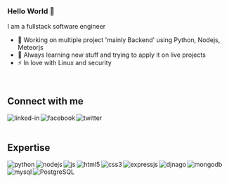 ### Hello World 👋
I am a fullstack software engineer
- 🔭 Working on multiple project 'mainly Backend' using Python, Nodejs, Meteorjs
- 🌱 Always learning new stuff and trying to apply it on live projects
- ⚡ In love with Linux and security
<br>

## Connect with me
[<img align="left" alt="linked-in" src="https://img.shields.io/badge/linkedin-%230077B5.svg?&style=for-the-badge&logo=linkedin&logoColor=white" />](https://www.linkedin.com/in/m7md-fashkl)
[<img align="left" alt="facebook" src="https://img.shields.io/badge/facebook-%231877F2.svg?&style=for-the-badge&logo=facebook&logoColor=white" />](https://www.facebook.com/m7mdfashkl/)
[<img align="left" alt="twitter" src="https://img.shields.io/badge/twitter-%231DA1F2.svg?&style=for-the-badge&logo=twitter&logoColor=white" />](https://twitter.com/m7md_fashkl)
<br>
<br>

## Expertise
<img align="left" alt="python" src="https://img.shields.io/badge/Python-3776AB?style=for-the-badge&logo=python&logoColor=white"/>
<img align="left" alt="nodejs" src="https://img.shields.io/badge/Node.js-43853D?style=for-the-badge&logo=node.js&logoColor=white"/>
<img align="left" alt="js" src="https://img.shields.io/badge/JavaScript-F7DF1E?style=for-the-badge&logo=javascript&logoColor=black"/>

<img align="left" alt="html5" src="https://img.shields.io/badge/HTML5-E34F26?style=for-the-badge&logo=html5&logoColor=white"/>
<img align="left" alt="css3" src="https://img.shields.io/badge/CSS3-1572B6?style=for-the-badge&logo=css3&logoColor=white"/>

<img align="left" alt="expressjs" src="https://img.shields.io/badge/Express.js-404D59?style=for-the-badge"/>
<img align="left" alt="djnago" src="https://img.shields.io/badge/Django-092E20?style=for-the-badge&logo=django&logoColor=white"/>

<img align="left" alt="mongodb" src="https://img.shields.io/badge/MongoDB-4EA94B?style=for-the-badge&logo=mongodb&logoColor=white"/>
<img align="left" alt="mysql" src="https://img.shields.io/badge/MySQL-00000F?style=for-the-badge&logo=mysql&logoColor=white"/>
<img align="left" alt="PostgreSQL" src="https://img.shields.io/badge/PostgreSQL-316192?style=for-the-badge&logo=postgresql&logoColor=white"/>



<br>
<br>
